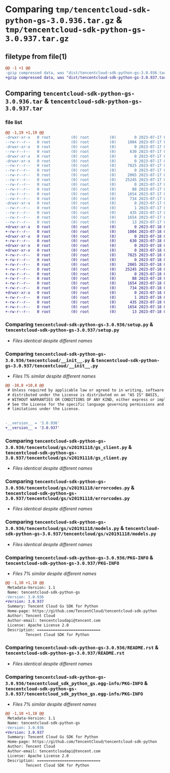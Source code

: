# Comparing `tmp/tencentcloud-sdk-python-gs-3.0.936.tar.gz` & `tmp/tencentcloud-sdk-python-gs-3.0.937.tar.gz`

## filetype from file(1)

```diff
@@ -1 +1 @@
-gzip compressed data, was "dist/tencentcloud-sdk-python-gs-3.0.936.tar", last modified: Mon Jul 17 00:25:49 2023, max compression
+gzip compressed data, was "dist/tencentcloud-sdk-python-gs-3.0.937.tar", last modified: Tue Jul 18 00:24:36 2023, max compression
```

## Comparing `tencentcloud-sdk-python-gs-3.0.936.tar` & `tencentcloud-sdk-python-gs-3.0.937.tar`

### file list

```diff
@@ -1,19 +1,19 @@
-drwxr-xr-x   0 root         (0) root         (0)        0 2023-07-17 00:25:49.000000 tencentcloud-sdk-python-gs-3.0.936/
--rw-r--r--   0 root         (0) root         (0)     1004 2023-07-17 00:25:48.000000 tencentcloud-sdk-python-gs-3.0.936/setup.py
-drwxr-xr-x   0 root         (0) root         (0)        0 2023-07-17 00:25:49.000000 tencentcloud-sdk-python-gs-3.0.936/tencentcloud/
--rw-r--r--   0 root         (0) root         (0)      630 2023-07-17 00:25:48.000000 tencentcloud-sdk-python-gs-3.0.936/tencentcloud/__init__.py
-drwxr-xr-x   0 root         (0) root         (0)        0 2023-07-17 00:25:49.000000 tencentcloud-sdk-python-gs-3.0.936/tencentcloud/gs/
-drwxr-xr-x   0 root         (0) root         (0)        0 2023-07-17 00:25:49.000000 tencentcloud-sdk-python-gs-3.0.936/tencentcloud/gs/v20191118/
--rw-r--r--   0 root         (0) root         (0)     7825 2023-07-17 00:25:48.000000 tencentcloud-sdk-python-gs-3.0.936/tencentcloud/gs/v20191118/gs_client.py
--rw-r--r--   0 root         (0) root         (0)        0 2023-07-17 00:25:48.000000 tencentcloud-sdk-python-gs-3.0.936/tencentcloud/gs/v20191118/__init__.py
--rw-r--r--   0 root         (0) root         (0)     2065 2023-07-17 00:25:48.000000 tencentcloud-sdk-python-gs-3.0.936/tencentcloud/gs/v20191118/errorcodes.py
--rw-r--r--   0 root         (0) root         (0)    25245 2023-07-17 00:25:48.000000 tencentcloud-sdk-python-gs-3.0.936/tencentcloud/gs/v20191118/models.py
--rw-r--r--   0 root         (0) root         (0)        0 2023-07-17 00:25:48.000000 tencentcloud-sdk-python-gs-3.0.936/tencentcloud/gs/__init__.py
--rw-r--r--   0 root         (0) root         (0)       88 2023-07-17 00:25:49.000000 tencentcloud-sdk-python-gs-3.0.936/setup.cfg
--rw-r--r--   0 root         (0) root         (0)     1654 2023-07-17 00:25:49.000000 tencentcloud-sdk-python-gs-3.0.936/PKG-INFO
--rw-r--r--   0 root         (0) root         (0)      734 2023-07-17 00:25:48.000000 tencentcloud-sdk-python-gs-3.0.936/README.rst
-drwxr-xr-x   0 root         (0) root         (0)        0 2023-07-17 00:25:49.000000 tencentcloud-sdk-python-gs-3.0.936/tencentcloud_sdk_python_gs.egg-info/
--rw-r--r--   0 root         (0) root         (0)        1 2023-07-17 00:25:48.000000 tencentcloud-sdk-python-gs-3.0.936/tencentcloud_sdk_python_gs.egg-info/dependency_links.txt
--rw-r--r--   0 root         (0) root         (0)      435 2023-07-17 00:25:49.000000 tencentcloud-sdk-python-gs-3.0.936/tencentcloud_sdk_python_gs.egg-info/SOURCES.txt
--rw-r--r--   0 root         (0) root         (0)     1654 2023-07-17 00:25:48.000000 tencentcloud-sdk-python-gs-3.0.936/tencentcloud_sdk_python_gs.egg-info/PKG-INFO
--rw-r--r--   0 root         (0) root         (0)       13 2023-07-17 00:25:48.000000 tencentcloud-sdk-python-gs-3.0.936/tencentcloud_sdk_python_gs.egg-info/top_level.txt
+drwxr-xr-x   0 root         (0) root         (0)        0 2023-07-18 00:24:36.000000 tencentcloud-sdk-python-gs-3.0.937/
+-rw-r--r--   0 root         (0) root         (0)     1004 2023-07-18 00:24:36.000000 tencentcloud-sdk-python-gs-3.0.937/setup.py
+drwxr-xr-x   0 root         (0) root         (0)        0 2023-07-18 00:24:36.000000 tencentcloud-sdk-python-gs-3.0.937/tencentcloud/
+-rw-r--r--   0 root         (0) root         (0)      630 2023-07-18 00:24:36.000000 tencentcloud-sdk-python-gs-3.0.937/tencentcloud/__init__.py
+drwxr-xr-x   0 root         (0) root         (0)        0 2023-07-18 00:24:36.000000 tencentcloud-sdk-python-gs-3.0.937/tencentcloud/gs/
+drwxr-xr-x   0 root         (0) root         (0)        0 2023-07-18 00:24:36.000000 tencentcloud-sdk-python-gs-3.0.937/tencentcloud/gs/v20191118/
+-rw-r--r--   0 root         (0) root         (0)     7825 2023-07-18 00:24:36.000000 tencentcloud-sdk-python-gs-3.0.937/tencentcloud/gs/v20191118/gs_client.py
+-rw-r--r--   0 root         (0) root         (0)        0 2023-07-18 00:24:36.000000 tencentcloud-sdk-python-gs-3.0.937/tencentcloud/gs/v20191118/__init__.py
+-rw-r--r--   0 root         (0) root         (0)     2065 2023-07-18 00:24:36.000000 tencentcloud-sdk-python-gs-3.0.937/tencentcloud/gs/v20191118/errorcodes.py
+-rw-r--r--   0 root         (0) root         (0)    25245 2023-07-18 00:24:36.000000 tencentcloud-sdk-python-gs-3.0.937/tencentcloud/gs/v20191118/models.py
+-rw-r--r--   0 root         (0) root         (0)        0 2023-07-18 00:24:36.000000 tencentcloud-sdk-python-gs-3.0.937/tencentcloud/gs/__init__.py
+-rw-r--r--   0 root         (0) root         (0)       88 2023-07-18 00:24:36.000000 tencentcloud-sdk-python-gs-3.0.937/setup.cfg
+-rw-r--r--   0 root         (0) root         (0)     1654 2023-07-18 00:24:36.000000 tencentcloud-sdk-python-gs-3.0.937/PKG-INFO
+-rw-r--r--   0 root         (0) root         (0)      734 2023-07-18 00:24:36.000000 tencentcloud-sdk-python-gs-3.0.937/README.rst
+drwxr-xr-x   0 root         (0) root         (0)        0 2023-07-18 00:24:36.000000 tencentcloud-sdk-python-gs-3.0.937/tencentcloud_sdk_python_gs.egg-info/
+-rw-r--r--   0 root         (0) root         (0)        1 2023-07-18 00:24:36.000000 tencentcloud-sdk-python-gs-3.0.937/tencentcloud_sdk_python_gs.egg-info/dependency_links.txt
+-rw-r--r--   0 root         (0) root         (0)      435 2023-07-18 00:24:36.000000 tencentcloud-sdk-python-gs-3.0.937/tencentcloud_sdk_python_gs.egg-info/SOURCES.txt
+-rw-r--r--   0 root         (0) root         (0)     1654 2023-07-18 00:24:36.000000 tencentcloud-sdk-python-gs-3.0.937/tencentcloud_sdk_python_gs.egg-info/PKG-INFO
+-rw-r--r--   0 root         (0) root         (0)       13 2023-07-18 00:24:36.000000 tencentcloud-sdk-python-gs-3.0.937/tencentcloud_sdk_python_gs.egg-info/top_level.txt
```

### Comparing `tencentcloud-sdk-python-gs-3.0.936/setup.py` & `tencentcloud-sdk-python-gs-3.0.937/setup.py`

 * *Files identical despite different names*

### Comparing `tencentcloud-sdk-python-gs-3.0.936/tencentcloud/__init__.py` & `tencentcloud-sdk-python-gs-3.0.937/tencentcloud/__init__.py`

 * *Files 1% similar despite different names*

```diff
@@ -10,8 +10,8 @@
 # Unless required by applicable law or agreed to in writing, software
 # distributed under the License is distributed on an "AS IS" BASIS,
 # WITHOUT WARRANTIES OR CONDITIONS OF ANY KIND, either express or implied.
 # See the License for the specific language governing permissions and
 # limitations under the License.
 
 
-__version__ = '3.0.936'
+__version__ = '3.0.937'
```

### Comparing `tencentcloud-sdk-python-gs-3.0.936/tencentcloud/gs/v20191118/gs_client.py` & `tencentcloud-sdk-python-gs-3.0.937/tencentcloud/gs/v20191118/gs_client.py`

 * *Files identical despite different names*

### Comparing `tencentcloud-sdk-python-gs-3.0.936/tencentcloud/gs/v20191118/errorcodes.py` & `tencentcloud-sdk-python-gs-3.0.937/tencentcloud/gs/v20191118/errorcodes.py`

 * *Files identical despite different names*

### Comparing `tencentcloud-sdk-python-gs-3.0.936/tencentcloud/gs/v20191118/models.py` & `tencentcloud-sdk-python-gs-3.0.937/tencentcloud/gs/v20191118/models.py`

 * *Files identical despite different names*

### Comparing `tencentcloud-sdk-python-gs-3.0.936/PKG-INFO` & `tencentcloud-sdk-python-gs-3.0.937/PKG-INFO`

 * *Files 7% similar despite different names*

```diff
@@ -1,10 +1,10 @@
 Metadata-Version: 1.1
 Name: tencentcloud-sdk-python-gs
-Version: 3.0.936
+Version: 3.0.937
 Summary: Tencent Cloud Gs SDK for Python
 Home-page: https://github.com/TencentCloud/tencentcloud-sdk-python
 Author: Tencent Cloud
 Author-email: tencentcloudapi@tencent.com
 License: Apache License 2.0
 Description: ============================
         Tencent Cloud SDK for Python
```

### Comparing `tencentcloud-sdk-python-gs-3.0.936/README.rst` & `tencentcloud-sdk-python-gs-3.0.937/README.rst`

 * *Files identical despite different names*

### Comparing `tencentcloud-sdk-python-gs-3.0.936/tencentcloud_sdk_python_gs.egg-info/PKG-INFO` & `tencentcloud-sdk-python-gs-3.0.937/tencentcloud_sdk_python_gs.egg-info/PKG-INFO`

 * *Files 7% similar despite different names*

```diff
@@ -1,10 +1,10 @@
 Metadata-Version: 1.1
 Name: tencentcloud-sdk-python-gs
-Version: 3.0.936
+Version: 3.0.937
 Summary: Tencent Cloud Gs SDK for Python
 Home-page: https://github.com/TencentCloud/tencentcloud-sdk-python
 Author: Tencent Cloud
 Author-email: tencentcloudapi@tencent.com
 License: Apache License 2.0
 Description: ============================
         Tencent Cloud SDK for Python
```

